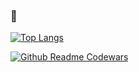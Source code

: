 ### 🌱

[![Top Langs](https://github-readme-stats.vercel.app/api/top-langs/?username=anuraghazra&hide_progress=true)](https://github.com/anuraghazra/github-readme-stats)

[![Github Readme Codewars](https://codewars-stats-ignacio-cuadra.vercel.app/?username=Alekskob33)](https://github.com/ignacio-cuadra/github-readme-codewars)

<!-- ![Codewars](https://github.r2v.ch/codewars?user=Alekskob33&hide_clan=true&theme=dark&stroke=%23000000) -->
<!-- ![Anurag's GitHub stats](https://github-readme-stats.vercel.app/api?username=Alekskob33&show_icons=true&theme=radical) -->
<!--
**Alekskob33/Alekskob33** is a ✨ _special_ ✨ repository because its `README.md` (this file) appears on your GitHub profile.

Here are some ideas to get you started:

- 🔭 I’m currently working on ...
- 🌱 I’m currently learning ...
- 👯 I’m looking to collaborate on ...
- 🤔 I’m looking for help with ...
- 💬 Ask me about ...
- 📫 How to reach me: ...
- 😄 Pronouns: ...
- ⚡ Fun fact: ...
-->
